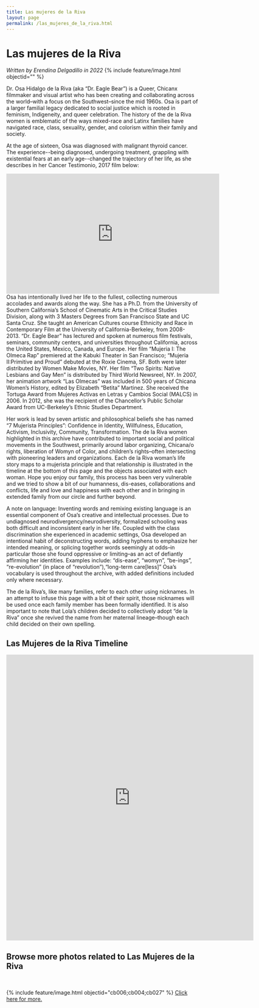 ```yaml
---
title: Las mujeres de la Riva
layout: page
permalink: /las_mujeres_de_la_riva.html
---
```

# Las mujeres de la Riva
_Written by Erendina Delgadillo in 2022_
{% include feature/image.html objectid="" %}

Dr. Osa Hidalgo de la Riva (aka “Dr. Eagle Bear”) is a Queer, Chicanx filmmaker and visual artist who has been creating and collaborating across the world–with a focus on the Southwest–since the mid 1960s. Osa is part of a larger familial legacy dedicated to social justice which is rooted in feminism, Indigeneity, and queer celebration. The history of the de la Riva women is emblematic of the ways mixed-race and Latinx families have navigated race, class, sexuality, gender, and colorism within their family and society. 

At the age of sixteen, Osa was diagnosed with malignant thyroid cancer. The experience--being diagnosed, undergoing treatment, grappling with existential fears at an early age--changed the trajectory of her life, as she describes in her Cancer Testimonio, 2017 film below:

<iframe width="560" height="315" src="https://www.youtube.com/embed/y8nWpQqunMc?si=t5dbKasJl0unuG4B" title="YouTube video player" frameborder="0" allow="accelerometer; autoplay; clipboard-write; encrypted-media; gyroscope; picture-in-picture; web-share" referrerpolicy="strict-origin-when-cross-origin" allowfullscreen></iframe>
<br>
Osa has intentionally lived her life to the fullest, collecting numerous accolades and awards along the way. She has a Ph.D. from the University of Southern California’s School of Cinematic Arts in the Critical Studies Division, along with 3 Masters Degrees from San Francisco State and UC Santa Cruz. She taught an American Cultures course Ethnicity and Race in Contemporary Film at the University of California-Berkeley, from 2008-2013. “Dr. Eagle Bear” has lectured and spoken at numerous film festivals, seminars, community centers, and universities throughout California, across the United States, Mexico, Canada, and Europe. Her film “Mujeria I: The Olmeca Rap” premiered at the Kabuki Theater in San Francisco; “Mujeria II:Primitive and Proud” debuted at the Roxie Cinema, SF. Both were later distributed by Women Make Movies, NY. Her film “Two Spirits: Native Lesbians and Gay Men” is distributed by Third World Newsreel, NY. In 2007, her animation artwork “Las Olmecas” was included in 500 years of Chicana Women’s History, edited by Elizabeth “Betita” Martinez. She received the Tortuga Award from Mujeres Activas en Letras y Cambios Social (MALCS) in 2006. In 2012, she was the recipient of the Chancellor’s Public Scholar Award from UC-Berkeley’s Ethnic Studies Department. 

Her work is lead by seven artistic and philosophical beliefs she has named “7 Mujerista Principles”: Confidence in Identity, Willfulness, Education, Activism, Inclusivity, Community, Transformation. The de la Riva women highlighted in this archive have contributed to important social and political movements in the Southwest, primarily around labor organizing, Chicana/o rights, liberation of Womyn of Color, and children’s rights–often intersecting with pioneering leaders and organizations. Each de la Riva woman’s life story maps to a mujerista principle and that relationship is illustrated in the timeline at the bottom of this page and the objects associated with each woman. Hope you enjoy our family, this process has been very vulnerable and we tried to show a bit of our humanness, dis-eases, collaborations and conflicts, life and love and happiness with each other and in bringing in extended family from our circle and further beyond. 

A note on language: Inventing words and remixing existing language is an essential component of Osa’s creative and intellectual processes. Due to undiagnosed neurodivergency/neurodiversity, formalized schooling was both difficult and inconsistent early in her life. Coupled with the class discrimination she experienced in academic settings, Osa developed an intentional habit of deconstructing words, adding hyphens to emphasize her intended meaning, or splicing together words seemingly at odds–in particular those she found oppressive or limiting–as an act of defiantly affirming her identities. Examples include: “dis-ease”, “womyn”, “be-ings”, “re-evolution” (in place of “revolution”),“long-term care[less]” Osa’s vocabulary is used throughout the archive, with added definitions included only where necessary. 

The de la Riva’s, like many families, refer to each other using nicknames. In an attempt to infuse this page with a bit of their spirit, those nicknames will be used once each family member has been formally identified. It is also important to note that Lola’s children decided to collectively adopt “de la Riva” once she revived the name from her maternal lineage–though each child decided on their own spelling.

## Las Mujeres de la Riva Timeline                          

<div class="media_embed" height="750px" width="650px"><iframe allowfullscreen="" frameborder="0" height="750px" mozallowfullscreen="" src="https://cdn.knightlab.com/libs/timeline3/latest/embed/index.html?source=1syIY_HB25HcqUnowaO33A4bqgLwUQAuOyg9ruLiuW68&amp;font=Default&amp;lang=en&amp;initial_zoom=2&amp;height=750" webkitallowfullscreen="" width="650px"></iframe></div>

## Browse more photos related to Las Mujeres de la Riva  
<br>

{% include feature/image.html objectid="cb006;cb004;cb027" %}
[Click here for more.](http://127.0.0.1:4000/chicanapormiraza/browse.html#lola%20de%20la%20riva)
